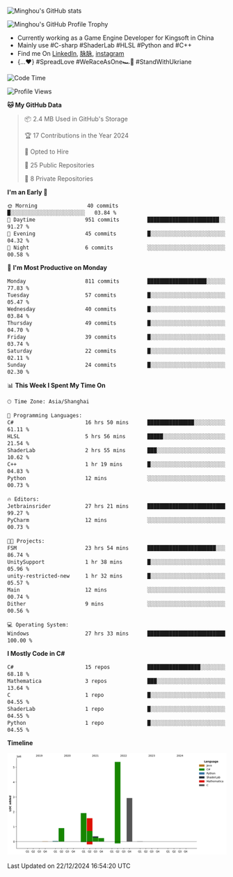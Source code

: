![Minghou's GitHub stats](https://github-readme-stats.vercel.app/api?username=Minghou-Lei&include_all_commits=true&show_icons=true&theme=radical)

![Minghou's GitHub Profile Trophy](https://github-profile-trophy.vercel.app/?username=Minghou-Lei&theme=onedark)

- Currently working as a Game Engine Developer for Kingsoft in China
- Mainly use #C-sharp #ShaderLab #HLSL #Python and #C++
- Find me On [LinkedIn](https://www.linkedin.com/in/%E6%98%8E%E7%9A%93-%E6%9D%8E-597356105/), [脉脉](https://maimai.cn/contact/share/card?u=kgmsdwiqpe9a&_share_channel=copy_link), [instagram](https://www.instagram.com/mistletoer76/)
- {...♥️} #SpreadLove #WeRaceAsOne🏎🌈 #StandWithUkriane

<!-- ![Minghou's GitHub stats](https://github-readme-stats.vercel.app/api/top-langs/?username=Minghou-lei&layout=compact&theme=radical) -->

<!--START_SECTION:waka-->
![Code Time](http://img.shields.io/badge/Code%20Time-120%20hrs%2054%20mins-blue)

![Profile Views](http://img.shields.io/badge/Profile%20Views-1-blue)

**🐱 My GitHub Data** 

> 📦 2.4 MB Used in GitHub's Storage 
 > 
> 🏆 17 Contributions in the Year 2024
 > 
> 💼 Opted to Hire
 > 
> 📜 25 Public Repositories 
 > 
> 🔑 8 Private Repositories 
 > 
**I'm an Early 🐤** 

```text
🌞 Morning                40 commits          █░░░░░░░░░░░░░░░░░░░░░░░░   03.84 % 
🌆 Daytime                951 commits         ███████████████████████░░   91.27 % 
🌃 Evening                45 commits          █░░░░░░░░░░░░░░░░░░░░░░░░   04.32 % 
🌙 Night                  6 commits           ░░░░░░░░░░░░░░░░░░░░░░░░░   00.58 % 
```
📅 **I'm Most Productive on Monday** 

```text
Monday                   811 commits         ███████████████████░░░░░░   77.83 % 
Tuesday                  57 commits          █░░░░░░░░░░░░░░░░░░░░░░░░   05.47 % 
Wednesday                40 commits          █░░░░░░░░░░░░░░░░░░░░░░░░   03.84 % 
Thursday                 49 commits          █░░░░░░░░░░░░░░░░░░░░░░░░   04.70 % 
Friday                   39 commits          █░░░░░░░░░░░░░░░░░░░░░░░░   03.74 % 
Saturday                 22 commits          █░░░░░░░░░░░░░░░░░░░░░░░░   02.11 % 
Sunday                   24 commits          █░░░░░░░░░░░░░░░░░░░░░░░░   02.30 % 
```


📊 **This Week I Spent My Time On** 

```text
🕑︎ Time Zone: Asia/Shanghai

💬 Programming Languages: 
C#                       16 hrs 50 mins      ███████████████░░░░░░░░░░   61.11 % 
HLSL                     5 hrs 56 mins       █████░░░░░░░░░░░░░░░░░░░░   21.54 % 
ShaderLab                2 hrs 55 mins       ███░░░░░░░░░░░░░░░░░░░░░░   10.62 % 
C++                      1 hr 19 mins        █░░░░░░░░░░░░░░░░░░░░░░░░   04.83 % 
Python                   12 mins             ░░░░░░░░░░░░░░░░░░░░░░░░░   00.73 % 

🔥 Editors: 
Jetbrainsrider           27 hrs 21 mins      █████████████████████████   99.27 % 
PyCharm                  12 mins             ░░░░░░░░░░░░░░░░░░░░░░░░░   00.73 % 

🐱‍💻 Projects: 
FSM                      23 hrs 54 mins      ██████████████████████░░░   86.74 % 
UnitySupport             1 hr 38 mins        █░░░░░░░░░░░░░░░░░░░░░░░░   05.96 % 
unity-restricted-new     1 hr 32 mins        █░░░░░░░░░░░░░░░░░░░░░░░░   05.57 % 
Main                     12 mins             ░░░░░░░░░░░░░░░░░░░░░░░░░   00.74 % 
Dither                   9 mins              ░░░░░░░░░░░░░░░░░░░░░░░░░   00.56 % 

💻 Operating System: 
Windows                  27 hrs 33 mins      █████████████████████████   100.00 % 
```

**I Mostly Code in C#** 

```text
C#                       15 repos            █████████████████░░░░░░░░   68.18 % 
Mathematica              3 repos             ███░░░░░░░░░░░░░░░░░░░░░░   13.64 % 
C                        1 repo              █░░░░░░░░░░░░░░░░░░░░░░░░   04.55 % 
ShaderLab                1 repo              █░░░░░░░░░░░░░░░░░░░░░░░░   04.55 % 
Python                   1 repo              █░░░░░░░░░░░░░░░░░░░░░░░░   04.55 % 
```



**Timeline**

![Lines of Code chart](https://raw.githubusercontent.com/Minghou-Lei/Minghou-Lei/main/assets/bar_graph.png)


 Last Updated on 22/12/2024 16:54:20 UTC
<!--END_SECTION:waka-->
